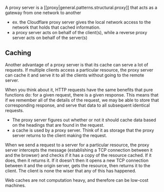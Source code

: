 
A proxy server is a [[proxy|general.patterns.structural.proxy]] that acts as a gateway from one network to another 
- ex. the Cloudflare proxy server gives the local network access to the network that holds that cached information.
- a proxy server acts on behalf of the client(s), while a reverse proxy server acts on behalf of the server(s)

## Caching
Another advantage of a proxy server is that its cache can serve a lot of requests. If multiple clients access a particular resource, the proxy server can cache it and serve it to all the clients without going to the remote server.

When you think about it, HTTP requests have the same benefits that pure functions do: for a given request, there is a given response. This means that if we remember all of the details of the request, we may be able to store that corresponding response, and serve that data to all subsequent identical requests. 
- The proxy server figures out whether or not it should cache data based on the headings that are found in the request. 
- a cache is used by a proxy server. Think of it as storage that the proxy server returns to the client making the request. 

When we send a request to a server for a particular resource, the proxy server intercepts the message (establishing a TCP connection between it and the browser) and checks if it has a copy of the resource cached. If it does, then it returns it. If it doesn't then it opens a new TCP connection between it and the origin server, gets the resource, then returns it to the client. The client is none the wiser that any of this has happened.

Web caches are not computation heavy, and therefore can be low-cost machines.
